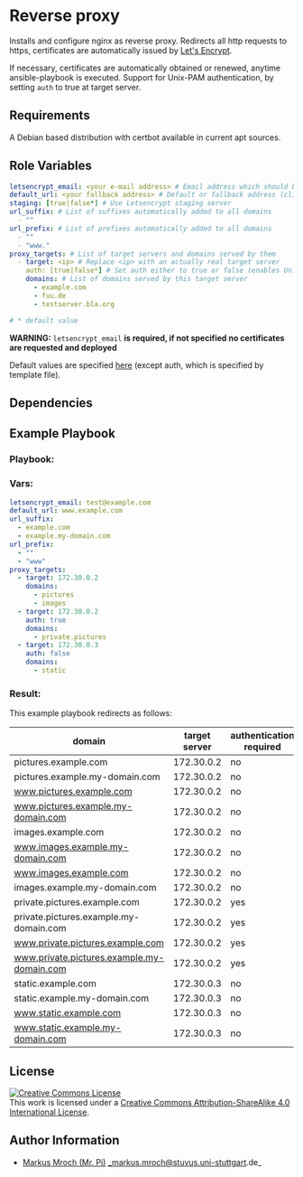 # Reverse proxy

Installs and configure nginx as reverse proxy. Redirects all http requests to https, certificates are automatically issued by [Let's Encrypt](https://letsencrypt.org).

If necessary, certificates are automatically obtained or renewed, anytime ansible-playbook is executed.
Support for Unix-PAM authentication, by setting `auth` to true at target server.

## Requirements

A Debian based distribution with certbot available in current apt sources.

## Role Variables
```yml
letsencrypt_email: <your e-mail address> # Email address which should be used to request Letsencrypt certificates
default_url: <your fallback address> # Default or fallback address (clients are redirected to this address in case target server isn't reachable)
staging: [true|false*] # Use Letsencrypt staging server
url_suffix: # List of suffixes automatically added to all domains
  - ""
url_prefix: # List of prefixes automatically added to all domains
  - ""
  - "www."
proxy_targets: # List of target servers and domains served by them
  - target: <ip> # Replace <ip> with an actually real target server
    auth: [true|false*] # Set auth either to true or false (enables Unix PAM authentication)
    domains: # List of domains served by this target server
      - example.com
      - fuu.de
      - testserver.bla.org

# * default value
```
**WARNING:** `letsencrypt_email` **is required, if not specified no certificates are requested and deployed**

Default values are specified [here](defaults/main.yml) (except auth, which is specified by template file).

## Dependencies

## Example Playbook
### Playbook:

### Vars:
```yml
letsencrypt_email: test@example.com
default_url: www.example.com
url_suffix:
  - example.com
  - example.my-domain.com
url_prefix:
  - ""
  - "www"
proxy_targets:
  - target: 172.30.0.2
    domains:
      - pictures
      - images
  - target: 172.30.0.2
    auth: true
    domains:
      - private.pictures
  - target: 172.30.0.3
    auth: false
    domains:
      - static
```
### Result:
This example playbook redirects as follows:

| domain                                     | target server | authentication required |
|--------------------------------------------|---------------|-------------------------|
| pictures.example.com                       | 172.30.0.2    | no                      |
| pictures.example.my-domain.com             | 172.30.0.2    | no                      |
| www.pictures.example.com                   | 172.30.0.2    | no                      |
| www.pictures.example.my-domain.com         | 172.30.0.2    | no                      |
| images.example.com                         | 172.30.0.2    | no                      |
| www.images.example.my-domain.com           | 172.30.0.2    | no                      |
| www.images.example.com                     | 172.30.0.2    | no                      |
| images.example.my-domain.com               | 172.30.0.2    | no                      |
| private.pictures.example.com               | 172.30.0.2    | yes                     |
| private.pictures.example.my-domain.com     | 172.30.0.2    | yes                     |
| www.private.pictures.example.com           | 172.30.0.2    | yes                     |
| www.private.pictures.example.my-domain.com | 172.30.0.2    | yes                     |
| static.example.com                         | 172.30.0.3    | no                      |
| static.example.my-domain.com               | 172.30.0.3    | no                      |
| www.static.example.com                     | 172.30.0.3    | no                      |
| www.static.example.my-domain.com           | 172.30.0.3    | no                      |

## License

<a rel="license" href="http://creativecommons.org/licenses/by-sa/4.0/"><img alt="Creative Commons License" style="border-width:0" src="https://i.creativecommons.org/l/by-sa/4.0/80x15.png" /></a><br />This work is licensed under a <a rel="license" href="http://creativecommons.org/licenses/by-sa/4.0/">Creative Commons Attribution-ShareAlike 4.0 International License</a>.

## Author Information
* [Markus Mroch (Mr. Pi)](https://github.com/Mr-Pi) _markus.mroch@stuvus.uni-stuttgart.de_
